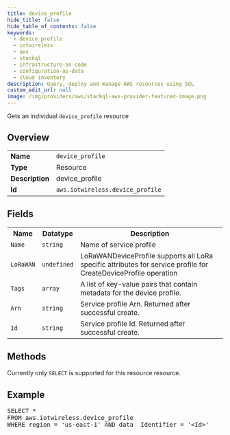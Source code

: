 ```yaml
---
title: device_profile
hide_title: false
hide_table_of_contents: false
keywords:
  - device_profile
  - iotwireless
  - aws
  - stackql
  - infrastructure-as-code
  - configuration-as-data
  - cloud inventory
description: Query, deploy and manage AWS resources using SQL
custom_edit_url: null
image: /img/providers/aws/stackql-aws-provider-featured-image.png
---
```

Gets an individual <code>device_profile</code> resource

## Overview
<table><tbody>
<tr><td><b>Name</b></td><td><code>device_profile</code></td></tr>
<tr><td><b>Type</b></td><td>Resource</td></tr>
<tr><td><b>Description</b></td><td>device_profile</td></tr>
<tr><td><b>Id</b></td><td><code>aws.iotwireless.device_profile</code></td></tr>
</tbody></table>

## Fields
<table><tbody>
<tr><th>Name</th><th>Datatype</th><th>Description</th></tr>
<tr><td><code>Name</code></td><td><code>string</code></td><td>Name of service profile</td></tr>
<tr><td><code>LoRaWAN</code></td><td><code>undefined</code></td><td>LoRaWANDeviceProfile supports all LoRa specific attributes for service profile for CreateDeviceProfile operation</td></tr>
<tr><td><code>Tags</code></td><td><code>array</code></td><td>A list of key-value pairs that contain metadata for the device profile.</td></tr>
<tr><td><code>Arn</code></td><td><code>string</code></td><td>Service profile Arn. Returned after successful create.</td></tr>
<tr><td><code>Id</code></td><td><code>string</code></td><td>Service profile Id. Returned after successful create.</td></tr>

</tbody></table>

## Methods
Currently only <code>SELECT</code> is supported for this resource resource.

## Example
<pre>
SELECT * 
FROM aws.iotwireless.device_profile
WHERE region = 'us-east-1' AND data__Identifier = '&lt;Id&gt;'
</pre>
